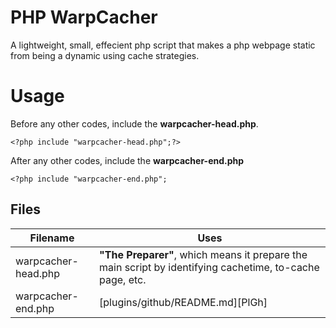 # PHP WarpCacher
A lightweight, small, effecient php script that makes a php webpage static from being a dynamic using cache strategies.
# Usage
Before any other codes, include the **warpcacher-head.php**.
```
<?php include "warpcacher-head.php";?>
```
After any other codes, include the **warpcacher-end.php**
```
<?php include "warpcacher-end.php";
```
## Files
| Filename | Uses |
| ------ | ------ |
| warpcacher-head.php | **"The Preparer"**, which means it prepare the main script by identifying cachetime, to-cache page, etc. |
| warpcacher-end.php | [plugins/github/README.md][PlGh] |

